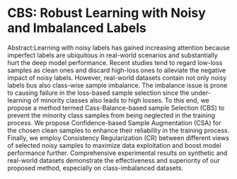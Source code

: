 # CBS: Robust Learning with Noisy and Imbalanced Labels
Abstract:Learning with noisy labels has gained increasing attention because imperfect labels are ubiquitous in real-world scenarios and substantially hurt the deep model performance.
Recent studies tend to regard low-loss samples as clean ones and discard high-loss ones to alleviate the negative impact of noisy labels. However, real-world datasets contain not only noisy labels bus also class-wise sample imbalance. The imbalance issue is prone to causing failure in the loss-based sample selection since the under-learning of minority classes also leads to high losses. To this end, we propose a method termed Cass-Balance-based sample Selection (CBS) to prevent the minority class samples from being neglected in the training process. We propose Confidence-based Sample Augmentation (CSA) for the chosen clean samples to enhance their reliability in the training process. Finally, we employ Consistency Regularization (CR) between different views of selected noisy samples to maximize data exploitation and boost model performance further. Comprehensive experimental results on synthetic and real-world datasets demonstrate the effectiveness and superiority of our proposed method, especially on class-imbalanced datasets.

